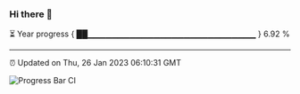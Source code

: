 ### Hi there 👋

⏳ Year progress { ██▁▁▁▁▁▁▁▁▁▁▁▁▁▁▁▁▁▁▁▁▁▁▁▁▁▁▁▁ } 6.92 %

---

⏰ Updated on Thu, 26 Jan 2023 06:10:31 GMT

![Progress Bar CI](https://github.com/Shyam-Makwana/GitHub-Actions-Demo/workflows/Progress%20Bar%20CI/badge.svg)
